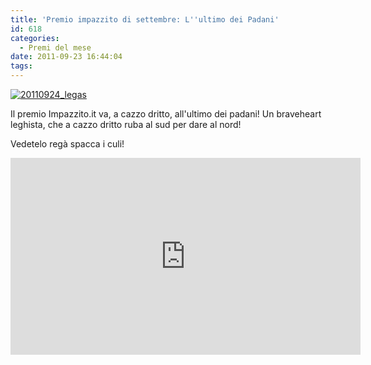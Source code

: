 ```yaml
---
title: 'Premio impazzito di settembre: L''ultimo dei Padani'
id: 618
categories:
  - Premi del mese
date: 2011-09-23 16:44:04
tags:
---
```


[![](http://impazzito.it/sites/impazzito.it/uploads/2011/09/20110924_legas.jpg "20110924_legas")](http://impazzito.it/sites/impazzito.it/uploads/2011/09/20110924_legas.jpg)

Il premio Impazzito.it va, a cazzo dritto, all'ultimo dei padani!
Un braveheart leghista, che a cazzo dritto ruba al sud per dare al nord!

Vedetelo regà spacca i culi!

<iframe width="560" height="315" src="http://www.youtube.com/embed/1Ttny8dWnqc" frameborder="0" allowfullscreen></iframe>